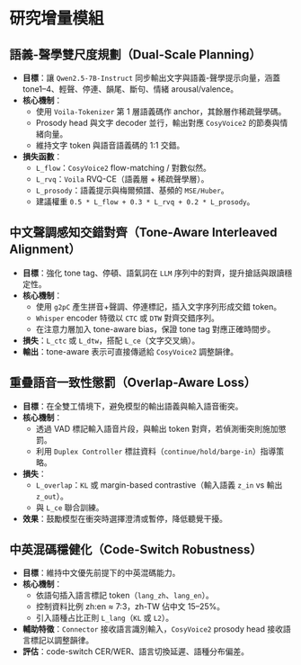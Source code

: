 # 研究增量模組

## 語義-聲學雙尺度規劃（Dual-Scale Planning）
- **目標**：讓 `Qwen2.5-7B-Instruct` 同步輸出文字與語義-聲學提示向量，涵蓋 tone1–4、輕聲、停連、韻尾、斷句、情緒 arousal/valence。
- **核心機制**：
  - 使用 `Voila-Tokenizer` 第 1 層語義碼作 anchor，其餘層作稀疏聲學碼。
  - Prosody head 與文字 decoder 並行，輸出對應 `CosyVoice2` 的節奏與情緒向量。
  - 維持文字 token 與語音語義碼的 1:1 交錯。
- **損失函數**：
  - `L_flow`：`CosyVoice2` flow-matching / 對數似然。
  - `L_rvq`：`Voila` RVQ-CE（語義層 + 稀疏聲學層）。
  - `L_prosody`：語義提示與梅爾頻譜、基頻的 `MSE/Huber`。
  - 建議權重 `0.5 * L_flow + 0.3 * L_rvq + 0.2 * L_prosody`。

## 中文聲調感知交錯對齊（Tone-Aware Interleaved Alignment）
- **目標**：強化 tone tag、停頓、語氣詞在 `LLM` 序列中的對齊，提升搶話與跟讀穩定性。
- **核心機制**：
  - 使用 `g2pC` 產生拼音+聲調、停連標記，插入文字序列形成交錯 token。
  - `Whisper` encoder 特徵以 `CTC` 或 `DTW` 對齊交錯序列。
  - 在注意力層加入 tone-aware bias，保證 tone tag 對應正確時間步。
- **損失**：`L_ctc` 或 `L_dtw`，搭配 `L_ce`（文字交叉熵）。
- **輸出**：tone-aware 表示可直接傳遞給 `CosyVoice2` 調整韻律。

## 重疊語音一致性懲罰（Overlap-Aware Loss）
- **目標**：在全雙工情境下，避免模型的輸出語義與輸入語音衝突。
- **核心機制**：
  - 透過 VAD 標記輸入語音片段，與輸出 token 對齊，若偵測衝突則施加懲罰。
  - 利用 `Duplex Controller` 標註資料（`continue/hold/barge-in`）指導策略。
- **損失**：
  - `L_overlap`：`KL` 或 margin-based contrastive（輸入語義 `z_in` vs 輸出 `z_out`）。
  - 與 `L_ce` 聯合訓練。
- **效果**：鼓勵模型在衝突時選擇澄清或暫停，降低聽覺干擾。

## 中英混碼穩健化（Code-Switch Robustness）
- **目標**：維持中文優先前提下的中英混碼能力。
- **核心機制**：
  - 依語句插入語言標記 token（`lang_zh`、`lang_en`）。
  - 控制資料比例 zh:en ≈ 7:3，zh-TW 佔中文 15–25%。
  - 引入語種占比正則 `L_lang`（`KL` 或 `L2`）。
- **輔助特徵**：`Connector` 接收語言識別輸入，`CosyVoice2` prosody head 接收語言標記以調整韻律。
- **評估**：code-switch CER/WER、語言切換延遲、語種分布偏差。
